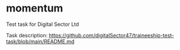 # momentum
Test task for Digital Sector Ltd

Task description: https://github.com/digitalSector47/traineeship-test-task/blob/main/README.md
